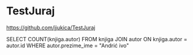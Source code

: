 # TestJuraj

https://github.com/jjukica/TestJuraj

SELECT COUNT(knjiga.autor) FROM knjiga JOIN autor ON knjiga.autor = autor.id WHERE autor.prezime_ime = "Andrić ivo"

